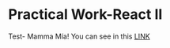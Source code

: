 # Practical Work-React II

Test- Mamma Mía! You can see in this [LINK](https://beautiful-bavarois-1a4d0b.netlify.app)


